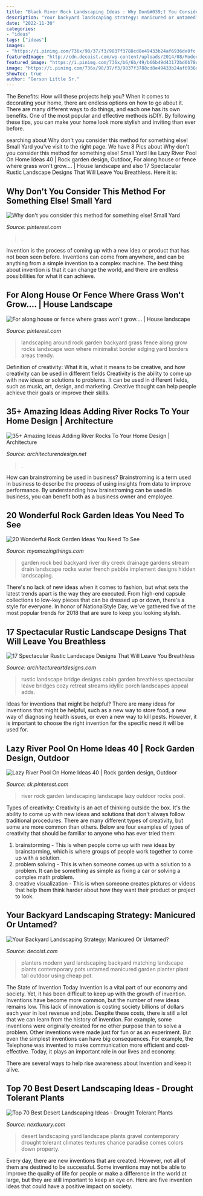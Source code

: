 ```yaml
---
title: "Black River Rock Landscaping Ideas : Why Don&#039;t You Consider This Method For Something Else! Small Yard"
description: "Your backyard landscaping strategy: manicured or untamed?"
date: "2022-11-30"
categories:
- "ideas"
tags: ["ideas"]
images:
- "https://i.pinimg.com/736x/98/37/f3/9837f3788cd8e49433b24af6936de0fc.jpg"
featuredImage: "http://cdn.decoist.com/wp-content/uploads/2014/08/Modern-planters-in-a-matching-yard.jpg"
featured_image: "https://i.pinimg.com/736x/b6/6b/49/b66b49d43172bd0b78c987eef2cf33de.jpg"
image: "https://i.pinimg.com/736x/98/37/f3/9837f3788cd8e49433b24af6936de0fc.jpg"
ShowToc: true
author: "Gerson Little Sr."
---
```



The Benefits: How will these projects help you?
When it comes to decorating your home, there are endless options on how to go about it. There are many different ways to do things, and each one has its own benefits. One of the most popular and effective methods isDIY. By following these tips, you can make your home look more stylish and inviting than ever before.

	

		
searching about Why don&#039;t you consider this method for something else! Small Yard you've visit to the right page. We have 8 Pics about Why don&#039;t you consider this method for something else! Small Yard like Lazy River Pool On Home Ideas 40 | Rock garden design, Outdoor, For along house or fence where grass won&#039;t grow.... | House landscape and also 17 Spectacular Rustic Landscape Designs That Will Leave You Breathless. Here it is:
		
    
## Why Don&#039;t You Consider This Method For Something Else! Small Yard

<img loading=lazy src="https://i.pinimg.com/736x/98/37/f3/9837f3788cd8e49433b24af6936de0fc.jpg" onerror="this.onerror=null;this.src='https://tse4.mm.bing.net/th?id=OIP.SN7a_W09zSwfOOUel8Pu7QHaJ3&amp;pid=15.1';" alt="Why don&#039;t you consider this method for something else! Small Yard">

_Source: pinterest.com_

>. 

	

Invention is the process of coming up with a new idea or product that has not been seen before. Inventions can come from anywhere, and can be anything from a simple invention to a complex machine. The best thing about invention is that it can change the world, and there are endless possibilities for what it can achieve.

    
## For Along House Or Fence Where Grass Won&#039;t Grow.... | House Landscape

<img loading=lazy src="https://i.pinimg.com/originals/f7/ce/92/f7ce9265bb31f4a54c6029c9f9b32552.jpg" onerror="this.onerror=null;this.src='https://tse4.mm.bing.net/th?id=OIP.1ytrvURg4GlbDrxXYX2qJQHaKW&amp;pid=15.1';" alt="For along house or fence where grass won&#039;t grow.... | House landscape">

_Source: pinterest.com_

>landscaping around rock garden backyard grass fence along grow rocks landscape won where minimalist border edging yard borders areas trendy. 

	

Definition of creativity: What it is, what it means to be creative, and how creativity can be used in different fields
Creativity is the ability to come up with new ideas or solutions to problems. It can be used in different fields, such as music, art, design, and marketing. Creative thought can help people achieve their goals or improve their skills.

    
## 35+ Amazing Ideas Adding River Rocks To Your Home Design | Architecture

<img loading=lazy src="https://cdn.architecturendesign.net/wp-content/uploads/2015/06/AD-Add-River-Rocks-To-Home-22.jpg" onerror="this.onerror=null;this.src='https://tse3.mm.bing.net/th?id=OIP.TW5a5J3lygydMHlXvdSVhgHaKa&amp;pid=15.1';" alt="35+ Amazing Ideas Adding River Rocks To Your Home Design | Architecture">

_Source: architecturendesign.net_

>. 

	

How can brainstroming be used in business?
Brainstroming is a term used in business to describe the process of using insights from data to improve performance. By understanding how brainstroming can be used in business, you can benefit both as a business owner and employee.

    
## 20 Wonderful Rock Garden Ideas You Need To See

<img loading=lazy src="https://myamazingthings.com/wp-content/uploads/2017/02/contemporary-landscape.jpg" onerror="this.onerror=null;this.src='https://tse2.mm.bing.net/th?id=OIP.qSQaYUhK6jlwPhFXNp0LPwHaJ3&amp;pid=15.1';" alt="20 Wonderful Rock Garden Ideas You Need To See">

_Source: myamazingthings.com_

>garden rock bed backyard river dry creek drainage gardens stream drain landscape rocks water french pebble implement designs hidden landscaping. 

	

There's no lack of new ideas when it comes to fashion, but what sets the latest trends apart is the way they are executed. From high-end capsule collections to low-key pieces that can be dressed up or down, there's a style for everyone. In honor of NationalStyle Day, we've gathered five of the most popular trends for 2018 that are sure to keep you looking stylish.

    
## 17 Spectacular Rustic Landscape Designs That Will Leave You Breathless

<img loading=lazy src="http://www.architectureartdesigns.com/wp-content/uploads/2015/08/17-Spectacular-Rustic-Landscape-Designs-That-Will-Leave-You-Breathless-8.jpg" onerror="this.onerror=null;this.src='https://tse4.mm.bing.net/th?id=OIP.xagaw01B40pY0k5ojQPI-gAAAA&amp;pid=15.1';" alt="17 Spectacular Rustic Landscape Designs That Will Leave You Breathless">

_Source: architectureartdesigns.com_

>rustic landscape bridge designs cabin garden breathless spectacular leave bridges cozy retreat streams idyllic porch landscapes appeal adds. 

	

Ideas for inventions that might be helpful?
There are many ideas for inventions that might be helpful, such as a new way to store food, a new way of diagnosing health issues, or even a new way to kill pests. However, it is important to choose the right invention for the specific need it will be used for.

    
## Lazy River Pool On Home Ideas 40 | Rock Garden Design, Outdoor

<img loading=lazy src="https://i.pinimg.com/736x/b6/6b/49/b66b49d43172bd0b78c987eef2cf33de.jpg" onerror="this.onerror=null;this.src='https://tse2.mm.bing.net/th?id=OIP.ZeKMSawjboWJSmVloyYoqAHaJ3&amp;pid=15.1';" alt="Lazy River Pool On Home Ideas 40 | Rock garden design, Outdoor">

_Source: sk.pinterest.com_

>river rock garden landscaping landscape lazy outdoor rocks pool. 

	

Types of creativity:
Creativity is an act of thinking outside the box. It's the ability to come up with new ideas and solutions that don't always follow traditional procedures. 
There are many different types of creativity, but some are more common than others. Below are four examples of types of creativity that should be familiar to anyone who has ever tried them: 

1) brainstorming - This is when people come up with new ideas by brainstorming, which is where groups of people work together to come up with a solution.
2) problem solving - This is when someone comes up with a solution to a problem. It can be something as simple as fixing a car or solving a complex math problem.
3) creative visualization - This is when someone creates pictures or videos that help them think harder about how they want their product or project to look.

    
## Your Backyard Landscaping Strategy: Manicured Or Untamed?

<img loading=lazy src="http://cdn.decoist.com/wp-content/uploads/2014/08/Modern-planters-in-a-matching-yard.jpg" onerror="this.onerror=null;this.src='https://tse4.mm.bing.net/th?id=OIP.MBeWZetLa4qTVG29kVcn3QHaFi&amp;pid=15.1';" alt="Your Backyard Landscaping Strategy: Manicured Or Untamed?">

_Source: decoist.com_

>planters modern yard landscaping backyard matching landscape plants contemporary pots untamed manicured garden planter plant tall outdoor using cheap pot. 

	

The State of Invention Today
Invention is a vital part of our economy and society. Yet, it has been difficult to keep up with the growth of invention. Inventions have become more common, but the number of new ideas remains low. This lack of innovation is costing society billions of dollars each year in lost revenue and jobs.
Despite these costs, there is still a lot that we can learn from the history of invention. For example, some inventions were originally created for no other purpose than to solve a problem. Other inventions were made just for fun or as an experiment. But even the simplest inventions can have big consequences. For example, the Telephone was invented to make communication more efficient and cost-effective. Today, it plays an important role in our lives and economy.

There are several ways to help rise awareness about Invention and keep it alive.

    
## Top 70 Best Desert Landscaping Ideas - Drought Tolerant Plants

<img loading=lazy src="http://nextluxury.com/wp-content/uploads/front-yard-contemporary-house-gravel-desert-landscape-ideas-1.jpg" onerror="this.onerror=null;this.src='https://tse1.mm.bing.net/th?id=OIP.mIztYJ-Y0yh_3idWQnMhWwHaHa&amp;pid=15.1';" alt="Top 70 Best Desert Landscaping Ideas - Drought Tolerant Plants">

_Source: nextluxury.com_

>desert landscaping yard landscape plants gravel contemporary drought tolerant climates textures chance paradise comes colors down property. 

	

Every day, there are new inventions that are created. However, not all of them are destined to be successful. Some inventions may not be able to improve the quality of life for people or make a difference in the world at large, but they are still important to keep an eye on. Here are five invention ideas that could have a positive impact on society.

